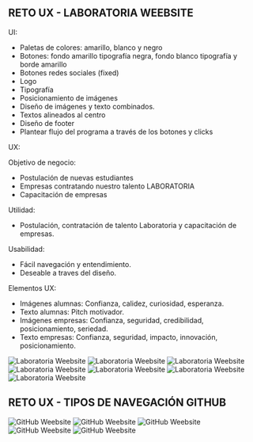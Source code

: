 ## RETO UX - LABORATORIA WEEBSITE

UI:
 - Paletas de colores: amarillo, blanco y negro
 - Botones: fondo amarillo tipografía negra, fondo blanco tipografía y borde amarillo
 - Botones redes sociales (fixed)
 - Logo
 - Tipografía
 - Posicionamiento de imágenes
 - Diseño de imágenes y texto combinados.
 - Textos alineados al centro
 - Diseño de footer
 - Plantear flujo del programa a través de los botones y clicks

UX:

Objetivo de negocio:
 - Postulación de nuevas estudiantes
 - Empresas contratando nuestro talento LABORATORIA
 - Capacitación de empresas

Utilidad:
- Postulación, contratación de talento Laboratoria y capacitación de empresas.

Usabilidad:
- Fácil navegación y entendimiento.
- Deseable a traves del diseño.

Elementos UX:
 - Imágenes alumnas: Confianza, calidez, curiosidad, esperanza.
 - Texto alumnas: Pitch motivador.
 - Imágenes empresas: Confianza, seguridad, credibilidad, posicionamiento, seriedad.
 - Texto empresas: Confianza, seguridad, impacto, innovación, posicionamiento.


![Laboratoria Weebsite](images-01/laboratoria-web-001.jpg)
![Laboratoria Weebsite](images-01/laboratoria-web-002.jpg)
![Laboratoria Weebsite](images-01/laboratoria-web-003.jpg)
![Laboratoria Weebsite](images-01/laboratoria-web-004.jpg)
![Laboratoria Weebsite](images-01/laboratoria-web-005.jpg)
![Laboratoria Weebsite](images-01/laboratoria-web-006.jpg)
![Laboratoria Weebsite](images-01/laboratoria-web-007.jpg)

## RETO UX - TIPOS DE NAVEGACIÓN GITHUB

![GitHub Weebsite](images-02/github-web-001.jpg)
![GitHub Weebsite](images-02/github-web-002.jpg)
![GitHub Weebsite](images-02/github-web-003.jpg)
![GitHub Weebsite](images-02/github-web-004.jpg)
![GitHub Weebsite](images-02/github-web-005.jpg)
